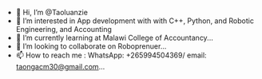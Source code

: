 - 👋 Hi, I’m @Taoluanzie
- 👀 I’m interested in App development with with C++, Python, and Robotic Engineering, and Accounting 
- 🌱 I’m currently learning at Malawi College of Accountancy...
- 💞️ I’m looking to collaborate on Roboprenuer...
- 📫 How to reach me : WhatsApp: +265994504369/ email: taongacm30@gmail.com...

<!---
Taoluanzie/Taoluanzie is a ✨ special ✨ repository because its `README.md` (this file) appears on your GitHub profile.
You can click the Preview link to take a look at your changes.
--->
